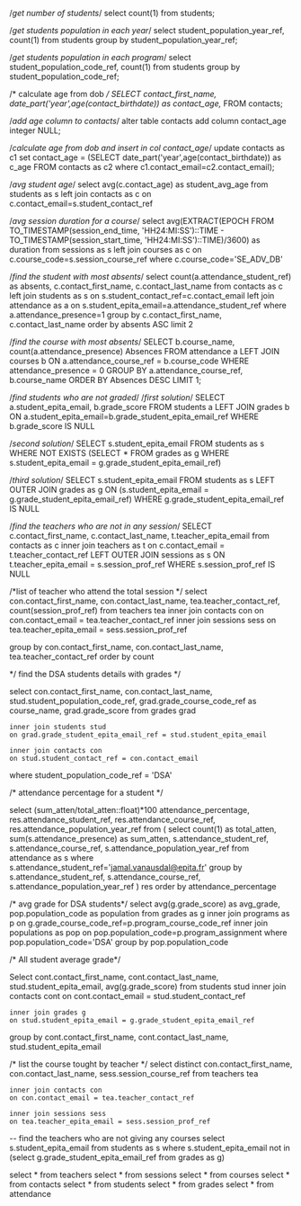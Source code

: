 /*get number of students*/
select count(1) from students;

/*get students population in each year*/
select student_population_year_ref, count(1) from students
group by student_population_year_ref;

/*get students population in each program*/
select student_population_code_ref, count(1) from students
group by student_population_code_ref;

/* calculate age from dob */
SELECT contact_first_name, date_part('year',age(contact_birthdate)) as contact_age,* FROM contacts;

/*add age column to contacts*/
alter table contacts add column contact_age integer NULL;

/*calculate age from dob and insert in col contact_age*/
update contacts as c1 set contact_age = 
(SELECT date_part('year',age(contact_birthdate)) as c_age 
 FROM contacts as c2 where c1.contact_email=c2.contact_email);

/*avg student age*/
select avg(c.contact_age) as student_avg_age from students as s left join contacts as c
on c.contact_email=s.student_contact_ref

/*avg session duration for a course*/
select avg(EXTRACT(EPOCH FROM TO_TIMESTAMP(session_end_time, 'HH24:MI:SS')::TIME - TO_TIMESTAMP(session_start_time, 'HH24:MI:SS')::TIME)/3600) as duration 
from sessions as s left join courses as c
on c.course_code=s.session_course_ref
where c.course_code='SE_ADV_DB'



/*find the student with most absents*/
select count(a.attendance_student_ref) as absents,
c.contact_first_name, c.contact_last_name
from contacts as c
left join students as s on s.student_contact_ref=c.contact_email
left join attendance as a on s.student_epita_email=a.attendance_student_ref
where a.attendance_presence=1
group by c.contact_first_name, c.contact_last_name
order by absents ASC
limit 2

/*find the course with most absents*/
SELECT b.course_name, count(a.attendance_presence) Absences
    FROM attendance a
        LEFT JOIN courses b
            ON a.attendance_course_ref = b.course_code
                WHERE attendance_presence = 0 
                    GROUP BY a.attendance_course_ref, b.course_name
                        ORDER BY Absences DESC LIMIT 1;
			

/*find students who are not graded*/
/*first solution*/
SELECT a.student_epita_email, b.grade_score 
    FROM students a 
        LEFT JOIN grades b 
            ON a.student_epita_email=b.grade_student_epita_email_ref
                WHERE b.grade_score IS NULL

/*second solution*/
SELECT s.student_epita_email
FROM students as s
WHERE NOT EXISTS
  (SELECT *
   FROM grades as g
   WHERE s.student_epita_email = g.grade_student_epita_email_ref)
   
/*third solution*/
SELECT s.student_epita_email
FROM students as s
LEFT OUTER JOIN grades as g
  ON (s.student_epita_email = g.grade_student_epita_email_ref)
  WHERE g.grade_student_epita_email_ref IS NULL


/*find the teachers who are not in any session*/
SELECT c.contact_first_name, c.contact_last_name, t.teacher_epita_email
from contacts as c
inner join teachers as t
on c.contact_email = t.teacher_contact_ref
LEFT OUTER JOIN sessions as s
  ON t.teacher_epita_email = s.session_prof_ref
  WHERE s.session_prof_ref IS NULL

/*list of teacher who attend the total session */
select con.contact_first_name, con.contact_last_name, tea.teacher_contact_ref, count(session_prof_ref)
	from teachers tea
	inner join contacts con
	on con.contact_email = tea.teacher_contact_ref
	inner join sessions sess
	on tea.teacher_epita_email = sess.session_prof_ref

group by con.contact_first_name, con.contact_last_name, tea.teacher_contact_ref
order by count



*/ find the DSA students details with grades */

select con.contact_first_name, con.contact_last_name, stud.student_population_code_ref,
	grad.grade_course_code_ref as course_name, grad.grade_score
	from grades grad
	
	inner join students stud
	on grad.grade_student_epita_email_ref = stud.student_epita_email
	
	inner join contacts con
	on stud.student_contact_ref = con.contact_email
	
where
	student_population_code_ref = 'DSA'
	

/* attendance percentage for a student */

select (sum_atten/total_atten::float)*100 attendance_percentage, res.attendance_student_ref, res.attendance_course_ref, res.attendance_population_year_ref from
(
select count(1) as total_atten, sum(s.attendance_presence) as sum_atten,
s.attendance_student_ref, s.attendance_course_ref, s.attendance_population_year_ref
from attendance as s
where s.attendance_student_ref='jamal.vanausdal@epita.fr'
group by s.attendance_student_ref, s.attendance_course_ref, s.attendance_population_year_ref
) res
order by attendance_percentage
  

/* avg grade for DSA students*/
select avg(g.grade_score) as avg_grade, pop.population_code as population
from grades as g inner join programs as p
on g.grade_course_code_ref=p.program_course_code_ref
inner join populations as pop
on pop.population_code=p.program_assignment
where pop.population_code='DSA'
group by pop.population_code

/* All student average grade*/

Select cont.contact_first_name, cont.contact_last_name, stud.student_epita_email, avg(g.grade_score)
from students stud
	inner join contacts cont
	on cont.contact_email = stud.student_contact_ref
	
	inner join grades g
	on stud.student_epita_email = g.grade_student_epita_email_ref

group by cont.contact_first_name, cont.contact_last_name, stud.student_epita_email


/* list the course tought by teacher */
select distinct con.contact_first_name, con.contact_last_name, sess.session_course_ref
	from teachers tea
	
	inner join contacts con
	on con.contact_email = tea.teacher_contact_ref
	
	inner join sessions sess
	on tea.teacher_epita_email = sess.session_prof_ref
	


-- find the teachers who are not giving any courses
select s.student_epita_email
from students as s 
where s.student_epita_email not in 
(select g.grade_student_epita_email_ref from grades as g)



select * from teachers
select * from sessions
select * from courses
select * from contacts
select * from students
select * from grades
select * from attendance
